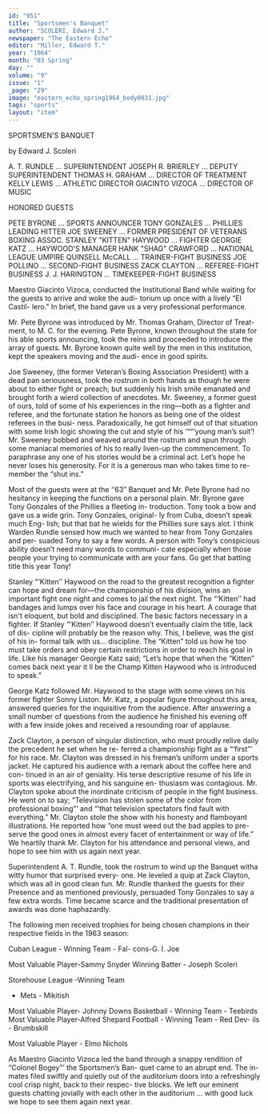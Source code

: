 ```yaml
---
id: "951"
title: "Sportsmen's Banquet"
author: "SCOLERI, Edward J."
newspaper: "The Eastern Echo"
editor: "Miller, Edward T."
year: "1964"
month: "03 Spring"
day: ""
volume: "9"
issue: "1"
_page: "29"
image: "eastern_echo_spring1964_body0031.jpg"
tags: "sports"
layout: "item"
---
```

SPORTSMEN'S BANQUET

by Edward J. Scoleri

A. T. RUNDLE ... SUPERINTENDENT
JOSEPH R. BRIERLEY ... DEPUTY SUPERINTENDENT
THOMAS H. GRAHAM ... DIRECTOR OF TREATMENT
KELLY LEWIS ... ATHLETIC DIRECTOR
GIACINTO VIZOCA ... DIRECTOR OF MUSIC

HONORED GUESTS

PETE BYRONE ... SPORTS ANNOUNCER
TONY GONZALES ... PHILLIES LEADING HITTER
JOE SWEENEY ... FORMER PRESIDENT OF VETERANS BOXING ASSOC.
STANLEY "KITTEN" HAYWOOD ... FIGHTER
GEORGIE KATZ ... HAYWOOD'S MANAGER
HANK "SHAG" CRAWFORD ... NATIONAL LEAGUE UMPIRE
QUINSELL McCALL ... TRAINER-FIGHT BUSINESS
JOE POLLINO ... SECOND-FIGHT BUSINESS
ZACK CLAYTON ... REFEREE-FIGHT BUSINESS
J. J. HARINGTON ... TIMEKEEPER-FIGHT BUSINESS

Maestro Giacinto Vizoca, conducted
the Institutional Band while waiting for
the guests to arrive and woke the audi-
torium up once with a lively “El Castil-
lero." In brief, the band gave us a very
professional performance.

Mr. Pete Byrone was introduced by
Mr. Thomas Graham, Director of Treat-
ment, to M. C. for the evening. Pete
Byrone, known throughout the state for
his able sports announcing, took the
reins and proceeded to introduce the
array of guests. Mr. Byrone known
quite well by the men in this institution,
kept the speakers moving and the audi-
ence in good spirits.

Joe Sweeney, (the former Veteran’s
Boxing Association President) with a
dead pan seriousness, took the rostrum
in both hands as though he were about
to either fight or preach; but suddenly
his Irish smile emanated and brought
forth a wierd collection of anecdotes.
Mr. Sweeney, a former guest of ours,
told of some of his experiences in the
ring—both as a fighter and referee, and
the fortunate station he honors as being
one of the oldest referees in the busi-
ness. Paradoxically, he got himself out
of that situation with some Irish logic
showing the cut and style of his ‘““‘young
man’s suit’! Mr. Sweeney bobbed and
weaved around the rostrum and spun
through some maniacal memories of his
to really liven-up the commencement.
To paraphrase any one of his stories
would be a criminal act. Let’s hope he
never loses his generosity. For it is a
generous man who takes time to re-
member the “shut ins."

Most of the guests were at the ‘‘63”
Banquet and Mr. Pete Byrone had no
hesitancy in keeping the functions on a
personal plain. Mr. Byrone gave Tony
Gonzales of the Phillies a fleeting in-
troduction. Tony took a bow and gave
us a wide grin. Tony Gonzales, original-
ly from Cuba, doesn’t speak much Eng-
lish; but that bat he wields for the
Phillies sure says alot. I think Warden
Rundle sensed how much we wanted to
hear from Tony Gonzales and per-
suaded Tony to say a few words. A
person with Tony’s conspicious ability
doesn’t need many words to communi-
cate especially when those people your
trying to communicate with are your
fans. Go get that batting title this year
Tony!

Stanley “‘Kitten’’ Haywood on the
road to the greatest recognition a
fighter can hope and dream for—the
championship of his division, wins an
important fight one night and comes to
jail the next night. The “‘Kitten’’ had
bandages and lumps over his face and
courage in his heart. A courage that
isn't eloquent, but bold and disciplined.
The basic factors necessary in a fighter.
If Stanley “‘Kitten’’ Haywood doesn’t
eventually claim the title, lack of dis-
cipline will probably be the reason why.
This, I believe, was the gist of his in-
formal talk with us... discipline. The
“Kitten” told us how he too must take
orders and obey certain restrictions in
order to reach his goal in life. Like his
manager Georgie Katz said; “Let’s hope
that when the “Kitten” comes back next
year it ll be the Champ Kitten Haywood
who is introduced to speak.”

George Katz followed Mr. Haywood
to the stage with some views on his
former fighter Sonny Liston. Mr. Katz,
a popular figure throughout this area,
answered queries for the inquisitive
from the audience. After answering
a small number of questions from the
audience he finished his evening off
with a few inside jokes and received a
resounding roar of applause.

Zack Clayton, a person of singular
distinction, who must proudly relive
daily the precedent he set when he re-
ferred a championship fight as a “‘first”’
for his race. Mr. Clayton was dressed
in his freman’s uniform under a sports
jacket. He captured his audience with
a remark about the coffee here and con-
tinued in an air of geniality. His terse
descriptive resume of his life in sports
was electrifying, and his sanguine en-
thusiasm was contagious. Mr. Clayton
spoke about the inordinate criticism of
people in the fight business. He went
on to say; “Television has stolen some
of the color from professional boxing”’
and “‘that television spectators find fault
with everything.” Mr. Clayton stole the
show with his honesty and flamboyant
illustrations. He reported how “one
must weed out the bad apples to pre-
serve the good ones in almost every
facet of entertainment or way of life.”
We heartily thank Mr. Clayton for his
attendance and personal views, and
hope to see him with us again next
year.

Superintendent A. T. Rundle, took
the rostrum to wind up the Banquet
witha witty humor that surprised every-
one. He leveled a quip at Zack Clayton,
which was all in good clean fun. Mr.
Rundle thanked the guests for their
Presence and as mentioned previously,
persuaded Tony Gonzales to say a few
extra words. Time became scarce and
the traditional presentation of awards
was done haphazardly.

The following men received trophies
for being chosen champions in their
respective fields in the 1963 season:

Cuban League - Winning Team - Fal-
cons-G. I. Joe

Most Valuable Player-Sammy Snyder
Winning Batter - Joseph Scoleri

Storehouse League -Winning Team
- Mets - Mikitish

Most Valuable Player- Johnny Downs
Basketball - Winning Team - Teebirds
Most Valuable Player-Alfred Shepard
Football - Winning Team - Red Dev-
ils - Brumbskill

Most Valuable Player - Elmo Nichols

As Maestro Giacinto Vizoca led the
band through a snappy rendition of
“Colonel Bogey”’ the Sportsmen’s Ban-
quet came to an abrupt end. The in-
mates filed swiftly and quietly out of
the auditorium doors into a refreshingly
cool crisp night, back to their respec-
tive blocks. We left our eminent guests
chatting jovially with each other in the
auditorium ... with good luck we hope
to see them again next year. 

